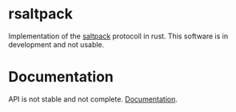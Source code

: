 
# rsaltpack

Implementation of the [saltpack](https://saltpack.org/) protocoll in rust. This software is in development and not usable.


# Documentation

API is not stable and not complete. [Documentation](http://phaiax.github.io/rsaltpack/rsaltpack/).

